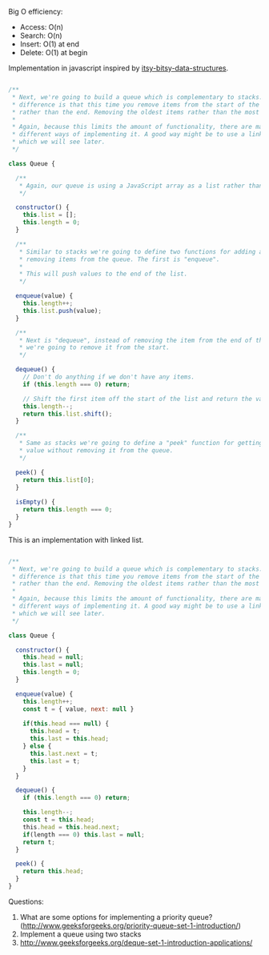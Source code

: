 Big O efficiency:

- Access: O(n)
- Search: O(n)
- Insert: O(1) at end
- Delete: O(1) at begin

Implementation in javascript inspired by [itsy-bitsy-data-structures](https://github.com/thejameskyle/itsy-bitsy-data-structures).

```javascript

/**
 * Next, we're going to build a queue which is complementary to stacks. The
 * difference is that this time you remove items from the start of the queue
 * rather than the end. Removing the oldest items rather than the most recent.
 *
 * Again, because this limits the amount of functionality, there are many
 * different ways of implementing it. A good way might be to use a linked list
 * which we will see later.
 */

class Queue {

  /**
   * Again, our queue is using a JavaScript array as a list rather than memory.
   */

  constructor() {
    this.list = [];
    this.length = 0;
  }

  /**
   * Similar to stacks we're going to define two functions for adding and
   * removing items from the queue. The first is "enqueue".
   *
   * This will push values to the end of the list.
   */

  enqueue(value) {
    this.length++;
    this.list.push(value);
  }

  /**
   * Next is "dequeue", instead of removing the item from the end of the list,
   * we're going to remove it from the start.
   */

  dequeue() {
    // Don't do anything if we don't have any items.
    if (this.length === 0) return;

    // Shift the first item off the start of the list and return the value.
    this.length--;
    return this.list.shift();
  }

  /**
   * Same as stacks we're going to define a "peek" function for getting the next
   * value without removing it from the queue.
   */

  peek() {
    return this.list[0];
  }
  
  isEmpty() {
    return this.length === 0;
  }
}
```

This is an implementation with linked list.

```javascript

/**
 * Next, we're going to build a queue which is complementary to stacks. The
 * difference is that this time you remove items from the start of the queue
 * rather than the end. Removing the oldest items rather than the most recent.
 *
 * Again, because this limits the amount of functionality, there are many
 * different ways of implementing it. A good way might be to use a linked list
 * which we will see later.
 */

class Queue {

  constructor() {
    this.head = null;
    this.last = null;
    this.length = 0;
  }

  enqueue(value) {
    this.length++;
    const t = { value, next: null }
    
    if(this.head === null) {
      this.head = t;
      this.last = this.head;
    } else {
      this.last.next = t;
      this.last = t;
    }
  }

  dequeue() {
    if (this.length === 0) return;

    this.length--;
    const t = this.head;
    this.head = this.head.next;
    if(length === 0) this.last = null;
    return t;
  }

  peek() {
    return this.head;
  }
}
```

Questions:
1. What are some options for implementing a priority queue? (http://www.geeksforgeeks.org/priority-queue-set-1-introduction/)
2. Implement a queue using two stacks
3. http://www.geeksforgeeks.org/deque-set-1-introduction-applications/
